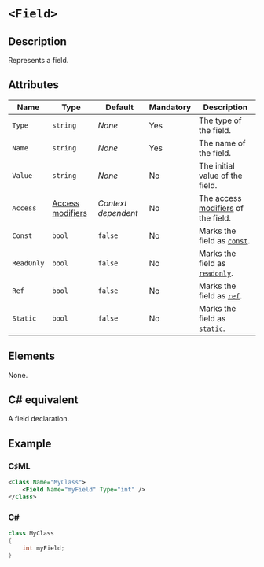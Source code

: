 # `<Field>`

## Description

Represents a field.

## Attributes

| Name | Type | Default | Mandatory | Description |
|---|---|---|---|---|
| `Type` | `string` | *None* | Yes | The type of the field. |
| `Name` | `string` | *None* | Yes | The name of the field. |
| `Value` | `string` | *None* | No | The initial value of the field. |
| `Access` | [Access modifiers](../types/access-modifiers.md) | *Context dependent* | No | The [access modifiers](https://learn.microsoft.com/en-us/dotnet/csharp/programming-guide/classes-and-structs/access-modifiers) of the field. |
| `Const` | `bool` | `false` | No | Marks the field as [`const`](https://learn.microsoft.com/en-us/dotnet/csharp/language-reference/keywords/const). |
| `ReadOnly` | `bool` | `false` | No | Marks the field as [`readonly`](https://learn.microsoft.com/en-us/dotnet/csharp/language-reference/keywords/readonly). |
| `Ref` | `bool` | `false` | No | Marks the field as [`ref`](https://learn.microsoft.com/en-us/dotnet/csharp/language-reference/statements/declarations#reference-variables). |
| `Static` | `bool` | `false` | No | Marks the field as [`static`](https://learn.microsoft.com/en-us/dotnet/csharp/language-reference/keywords/static). |

## Elements

None.

## C# equivalent

A field declaration.

## Example

### C♯ML

```xml
<Class Name="MyClass">
    <Field Name="myField" Type="int" />
</Class>
```

### C#

```csharp
class MyClass
{
    int myField;
}
```

